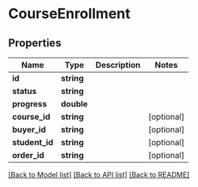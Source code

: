 # CourseEnrollment

## Properties
Name | Type | Description | Notes
------------ | ------------- | ------------- | -------------
**id** | **string** |  | 
**status** | **string** |  | 
**progress** | **double** |  | 
**course_id** | **string** |  | [optional] 
**buyer_id** | **string** |  | [optional] 
**student_id** | **string** |  | [optional] 
**order_id** | **string** |  | [optional] 

[[Back to Model list]](../README.md#documentation-for-models) [[Back to API list]](../README.md#documentation-for-api-endpoints) [[Back to README]](../README.md)


